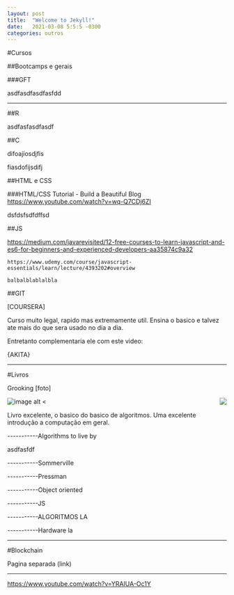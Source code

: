 ```yaml
---
layout: post
title:  "Welcome to Jekyll!"
date:   2021-03-08 5:5:5 -0300
categories: outros
---
```


[comment]: <> (https://github.com/adam-p/markdown-here/wiki/Markdown-Cheatsheet#images)

[comment]: <> (https://markdowntohtml.com/)




#Cursos

##Bootcamps e gerais

###GFT

asdfasdfasdfasfdd

___

##R

asdfasfasdfasdf

##C

difoajiosdjfis

fiasdofijsdifj

##HTML e CSS

###HTML/CSS Tutorial - Build a Beautiful Blog https://www.youtube.com/watch?v=wq-Q7CDj6ZI

dsfdsfsdfdffsd

##JS

https://medium.com/javarevisited/12-free-courses-to-learn-javascript-and-es6-for-beginners-and-experienced-developers-aa35874c9a32

	https://www.udemy.com/course/javascript-essentials/learn/lecture/4393202#overview

	balbalblablalbla

##GIT

[COURSERA]

Curso muito legal, rapido mas extremamente util. Ensina o basico e talvez ate mais do que sera usado no dia a dia.

Entretanto complementaria ele com este video:

{AKITA}
___

#Livros

Grooking
[foto] 

<img style="float: right;" src="https://images-na.ssl-images-amazon.com/images/I/51cV560hqBL._SX258_BO1,204,203,200_.jpg">

![image alt <]("https://images-na.ssl-images-amazon.com/images/I/51cV560hqBL._SX258_BO1,204,203,200_.jpg")

Livro excelente, o basico do basico de algoritmos. Uma excelente introdução a computação em geral.

-----------Algorithms to live by

asdfasfdf

-----------Sommerville

-----------Pressman

-----------Object oriented

-----------JS

-----------ALGORITMOS LA

-----------Hardware la


___

#Blockchain

Pagina separada (link)








-------------------
https://www.youtube.com/watch?v=YRAIUA-Oc1Y